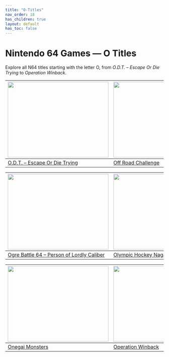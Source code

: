 ```yaml
---
title: "O-Titles"
nav_order: 18
has_children: true
layout: default
has_toc: false
---
```


# Nintendo 64 Games — O Titles

Explore all N64 titles starting with the letter O, from *O.D.T. – Escape Or Die Trying* to *Operation Winback*.

| <a href="o/odt-escape-or-die-trying"><img src="" width="320" height="240" alt=""/></a> | <a href="o/off-road-challenge"><img src="" width="320" height="240" alt=""/></a> |
|---|---|
[O.D.T. – Escape Or Die Trying](o/odt-escape-or-die-trying) | [Off Road Challenge](o/off-road-challenge) |

| <a href="o/ogre-battle-64-person-of-lordly-caliber"><img src="" width="320" height="240" alt=""/></a> | <a href="o/olympic-hockey-nagano-98"><img src="" width="320" height="240" alt=""/></a> |
|---|---|
[Ogre Battle 64 – Person of Lordly Caliber](o/ogre-battle-64-person-of-lordly-caliber) | [Olympic Hockey Nagano ’98](o/olympic-hockey-nagano-98) |

| <a href="o/onegai-monsters"><img src="" width="320" height="240" alt=""/></a> | <a href="o/operation-winback"><img src="" width="320" height="240" alt=""/></a> |
|---|---|
[Onegai Monsters](o/onegai-monsters) | [Operation Winback](o/operation-winback) |
